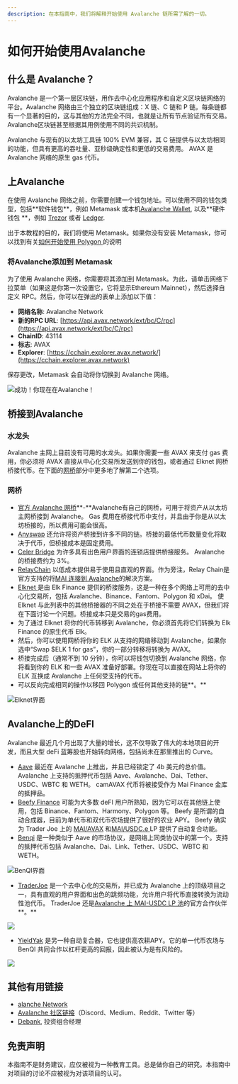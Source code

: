 ```yaml
---
description: 在本指南中，我们将解释开始使用 Avalanche 链所需了解的一切。
---
```


# 如何开始使用Avalanche

## **什么是 Avalanche？**

Avalanche 是一个第一层区块链，用作去中心化应用程序和自定义区块链网络的平台。Avalanche 网络由三个独立的区块链组成：X 链、C 链和 P 链。每条链都有一个显著的目的，这与其他的方法完全不同，也就是让所有节点验证所有交易。Avalanche区块链甚至根据其用例使用不同的共识机制。

Avalanche 与现有的以太坊工具链 100% EVM 兼容，其 C 链提供与以太坊相同的功能，但具有更高的吞吐量、亚秒级确定性和更低的交易费用。 AVAX 是 Avalanche 网络的原生 gas 代币。

## 上Avalanche

在使用 Avalanche 网络之前，你需要创建一个钱包地址。可以使用不同的钱包类型，包括\*\*软件钱包\*\*，例如 Metamask 或本机[Avalanche Wallet](https://wallet.avax.network/), 以及\*\*硬件钱包 \*\*，例如 [Trezor](https://trezor.io/coins/) 或者 [Ledger](https://support.ledger.com/hc/en-us/articles/360020765779-Avalanche-AVAX-?docs=true). &#x20;

出于本教程的目的，我们将使用 Metamask。如果你没有安装 Metamask，你可以找到有关[如何开始使用 Polygon ](https://guide.qidao.community/tutorials/polygon/how-to-get-started-on-polygon#downloading-metamask)的说明

### **将Avalanche添加到 Metamask**

为了使用 Avalanche 网络，你需要将其添加到 Metamask。为此，请单击网络下拉菜单（如果这是你第一次设置它，它将显示Ethereum Mainnet），然后选择自定义 RPC。然后，你可以在弹出的表单上添加以下值：

* **网络名称**: Avalanche Network
* **新的RPC URL**: [https://api.avax.network/ext/bc/C/rpc](https://api.avax.network/ext/bc/C/rpc)
* **ChainID**: 43114
* **标志**: AVAX
* **Explorer**: [https://cchain.explorer.avax.network/](https://cchain.explorer.avax.network)

保存更改，Metamask 会自动将你切换到 Avalanche 网络。

![成功！你现在在Avalanche！](../../.gitbook/assets/avax\_MM.png)

## 桥接到Avalanche

### 水龙头

Avalanche 主网上目前没有可用的水龙头。如果你需要一些 AVAX 来支付 gas 费用，你必须将 AVAX 直接从中心化交易所发送到你的钱包，或者通过 Elknet 网桥桥接代币。在下面的[网桥](https://guide.qidao.community/tutorials/avalanche/how-to-get-started-on-avalanche#bridges)部分中更多地了解第二个选项。

### 网桥

* [官方 Avalanche 网桥](https://bridge.avax.network/)**-**Avalanche有自己的网桥，​​可用于将资产从以太坊主网桥接到 Avalanche。 Gas 费用在桥接代币中支付，并且由于你是从以太坊桥接的，所以费用可能会很高。
* [Anyswap](https://anyswap.exchange/#/bridge)  还允许将资产桥接到许多不同的链。桥接的最低代币数量变化将取决于代币，但桥接成本是固定费用。
* [Celer Bridge](https://cbridge.celer.network/#/transfer) 为许多具有出色用户界面的连锁店提供桥接服务。 Avalanche 的桥接费约为 3%。
* [RelayChain](https://app.relaychain.com/#/cross-chain-bridge-transfer) 以低成本提供易于使用且直观的界面。作为旁注，Relay Chain是官方支持的将[MAI 连接到 Avalanche](https://guide.qidao.community/mai-university/mai-metaverse#avalanche)的解决方案。
* [Elknet ](https://app.elk.finance/#/elknet)是由 Elk Finance 提供的桥接服务，这是一种在多个网络上可用的去中心化交易所，包括 Avalanche、Binance、Fantom、Polygon 和 xDai。 使Elknet 与此列表中的其他桥接器的不同之处在于桥接不需要 AVAX，但我们将在下面讨论一个问题。桥接成本只是交易的gas费用。
* 为了通过 Elknet 将你的代币转移到 Avalanche，你必须首先将它们转换为 Elk Finance 的原生代币 Elk。
* 然后，你可以使用网桥将你的 ELK 从支持的网络移动到 Avalanche，如果你选中“Swap $ELK 1 for gas”，你的一部分转移将转换为 AVAX。
* 桥接完成后（通常不到 10 分钟），你可以将钱包切换到 Avalanche 网络，你将看到你的 ELK 和一些 AVAX 准备好部署。你现在可以直接在网站上将你的 ELK 互换成 Avalanche 上任何受支持的代币。
* 可以反向完成相同的操作以移回 Polygon 或任何其他支持的链**。**

![Elknet界面](../../.gitbook/assets/AVAX\_elkswap.png)

## Avalanche上的DeFI

Avalanche 最近几个月出现了大量的增长，这不仅导致了伟大的本地项目的开发，而且大型 deFi 蓝筹股也开始转向网络，包括尚未在那里推出的 Curve。

* [Aave](https://app.aave.com/dashboard) 最近在 Avalanche 上推出，并且已经锁定了 4b 美元的总价值。 Avalanche 上支持的抵押代币包括 Aave、Avalanche、Dai、Tether、USDC、WBTC 和 WETH。 camAVAX 代币将被接受作为 Mai Finance 金库的抵押品。
* [Beefy Finance](https://app.beefy.finance/#/avax) 可能为大多数 deFI 用户所熟知，因为它可以在其他链上使用，包括 Binance、Fantom、Harmony、Polygon 等。 Beefy 是所谓的自动合成器，目前为单代币和双代币农场提供了很好的农业 APY。 Beefy 确实为 Trader Joe 上的 [MAI/AVAX](https://app.beefy.finance/#/avax/vault/joe-mai-wavax) 和[MAI/USDC.e ](https://app.beefy.finance/#/avax/vault/joe-mai-usdc.e)LP 提供了自动复合功能。
* [Benqi](https://app.benqi.fi/markets) 是一种类似于 Aave 的市场协议，是网络上同类协议中的第一个。支持的抵押代币包括 Avalanche、Dai、Link、Tether、USDC、WBTC 和 WETH。

![BenQI界面](../../.gitbook/assets/AVAX\_benqi.png)

* [TraderJoe](https://www.traderjoexyz.com/#/home) 是一个去中心化的交易所，并已成为 Avalanche 上的顶级项目之一，具有直观的用户界面和出色的跳频功能，允许用户将代币直接转换为流动性池代币。 TraderJoe 还是[Avalanche 上 MAI-USDC LP 池](https://guide.qidao.community/mai-university/mai-metaverse#using-mai-on-avax)的官方合作伙伴**。**

![](../../.gitbook/assets/AVAX\_joe.png)

* [YieldYak](https://yieldyak.com/farms) 是另一种自动复合器，它也提供高农耕APY。它的单一代币农场与BenQI 共同合作以杠杆更高的回报，因此被认为是有风险的。

![](../../.gitbook/assets/avax\_yak.png)

## 其他有用链接

* [alanche Network](htts://avax)
* [Avalanche 社区链接](https://www.avax.network/community)（Discord、Medium、Reddit、Twitter 等）
* [Debank](https://debank.com), 投资组合经理

## 免责声明

本指南不是财务建议，应仅被视为一种教育工具。总是做你自己的研究。本指南中对项目的讨论不应被视为对该项目的认可。

